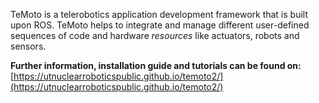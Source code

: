 TeMoto is a telerobotics application development framework that is built upon ROS. TeMoto helps to integrate and manage different user-defined sequences of code and hardware *resources* like actuators, robots and sensors. 

**Further information, installation guide and tutorials can be found on:** [https://utnuclearroboticspublic.github.io/temoto2/](https://utnuclearroboticspublic.github.io/temoto2/)

